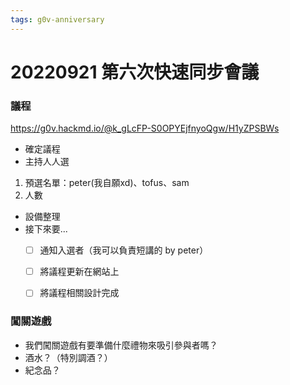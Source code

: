 ```yaml
---
tags: g0v-anniversary
---
```

# 20220921 第六次快速同步會議

### 議程
https://g0v.hackmd.io/@k_gLcFP-S0OPYEjfnyoQgw/H1yZPSBWs

- 確定議程
- 主持人人選
1. 預選名單：peter(我自願xd)、tofus、sam
2. 人數
- 設備整理
- 接下來要...
    - [ ] 通知入選者（我可以負責短講的 by peter）
    - [ ] 將議程更新在網站上
    - [ ] 將議程相關設計完成



### 闖關遊戲
  - 我們闖關遊戲有要準備什麼禮物來吸引參與者嗎？
  - 酒水？（特別調酒？）
  - 紀念品？



